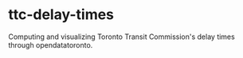 # ttc-delay-times
Computing and visualizing Toronto Transit Commission's delay times through opendatatoronto.
